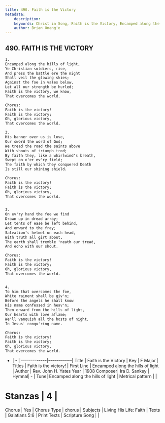 ```yaml
---
title: 490. Faith is the Victory
metadata:
    description: 
    keywords: Christ in Song, Faith is the Victory, Encamped along the hills of light, Faith is the victory!
    author: Brian Onang'o
---
```



## 490. FAITH IS THE VICTORY

```txt
1.
Encamped along the hills of light,
Ye Christian soldiers, rise,
And press the battle ere the night
Shall veil the glowing skies;
Against the foe in vales below,
Let all our strength be hurled;
Faith is the victory, we know,
That overcomes the world.

Chorus:
Faith is the victory!
Faith is the victory;
Oh, glorious victory,
That overcomes the world.

2.
His banner over us is love,
Our sword the word of God;
We tread the road the saints above
With shouts of triumph trod;
By faith they, like a whirlwind's breath,
Swept on o'er ev'ry field;
The faith by which they conquered Death
Is still our shining shield. 

Chorus:
Faith is the victory!
Faith is the victory;
Oh, glorious victory,
That overcomes the world.


3.
On ev'ry hand the foe we find
Drawn up in dread array;
Let tents of ease be left behind,
And onward to the fray;
Salvation's helmet on each head,
With truth all girt about,
The earth shall tremble 'neath our tread,
And echo with our shout. 

Chorus:
Faith is the victory!
Faith is the victory;
Oh, glorious victory,
That overcomes the world.


4.
To him that overcomes the foe,
White raiment shall be giv'n;
Before the angels he shall know
His name confessed in heav'n;
Then onward from the hills of light,
Our hearts with love aflame;
We'll vanquish all the hosts of night,
In Jesus' conqu'ring name. 

Chorus:
Faith is the victory!
Faith is the victory;
Oh, glorious victory,
That overcomes the world.

```

- |   -  |
-------------|------------|
Title | Faith is the Victory |
Key | F Major |
Titles | Faith is the victory! |
First Line | Encamped along the hills of light |
Author | Rev. John H. Yates
Year | 1908
Composer| Ira D. Sankey |
Hymnal|  - |
Tune| Encamped along the hills of light |
Metrical pattern | |
# Stanzas | 4 |
Chorus | Yes |
Chorus Type | chorus |
Subjects | Living His Life: Faith |
Texts | Galatians 5:6 |
Print Texts | 
Scripture Song |  |
  

